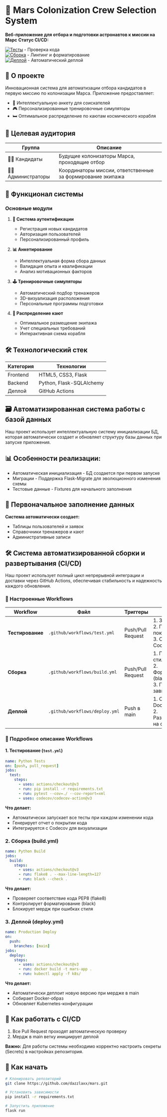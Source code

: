 # 🚀 Mars Colonization Crew Selection System

**Веб-приложение для отбора и подготовки астронавтов к миссии на Марс**
**Статус CI/CD:**  

[![Тесты](https://github.com/dazzlaxx/mars/actions/workflows/test.yml/badge.svg)](https://github.com/dazzlaxx/mars/actions/workflows/test.yml) - Проверка кода  
[![Сборка](https://github.com/dazzlaxx/mars/actions/workflows/build.yml/badge.svg)](https://github.com/dazzlaxx/mars/actions/workflows/build.yml) - Линтинг и форматирование  
[![Деплой](https://github.com/dazzlaxx/mars/actions/workflows/deploy.yml/badge.svg)](https://github.com/dazzlaxx/mars/actions/workflows/deploy.yml) - Автоматический деплой

## 🌌 О проекте

Инновационная система для автоматизации отбора кандидатов в первую миссию по колонизации Марса. Приложение предоставляет:

- 📝 Интеллектуальную анкету для соискателей
- 🎮 Персонализированные тренировочные симуляторы
- 🛏️ Оптимальное распределение по каютам космического корабля

## 👥 Целевая аудитория

| Группа | Описание |
|--------|----------|
| 🧑🚀 Кандидаты | Будущие колонизаторы Марса, проходящие отбор |
| 👨💼 Администраторы | Координаторы миссии, ответственные за формирование экипажа |

## 🔧 Функционал системы

### Основные модули

1. **🔐 Система аутентификации**
   - Регистрация новых кандидатов
   - Авторизация пользователей
   - Персонализированный профиль

2. **📊 Анкетирование**
   - Интеллектуальная форма сбора данных
   - Валидация опыта и квалификации
   - Анализ мотивационных факторов

3. **🕹️ Тренировочные симуляторы**
   - Автоматический подбор тренажеров
   - 3D-визуализация расположения
   - Персональные программы подготовки

4. **🛌 Распределение кают**
   - Оптимальное размещение экипажа
   - Учет специальных требований
   - Интерактивная схема корабля

## 🛠️ Технологический стек

| Категория | Технологии |
|-----------|-|
| Frontend  | HTML5, CSS3, Flask |
| Backend   | Python, Flask-SQLAlchemy |
| Деплой    | GitHub Actions |

## 🗃️ Автоматизированная система работы с базой данных

Наш проект использует интеллектуальную систему инициализации БД, которая автоматически создает и обновляет структуру базы данных при запуске приложения.

## 📊 Особенности реализации:
   - Автоматическая инициализация - БД создается при первом запуске
   - Миграции - Поддержка Flask-Migrate для эволюционного изменения схемы
   - Тестовые данные - Fixtures для начального заполнения

## 🌱 Первоначальное заполнение данных

**Система автоматически создает:**

   - Таблицы пользователей и заявок
   - Справочники тренажеров и кают
   - Административные записи

## 🛠️ Система автоматизированной сборки и развертывания (CI/CD)

Наш проект использует полный цикл непрерывной интеграции и доставки через GitHub Actions, обеспечивая стабильность и надежность каждого обновления.

### 🔄 Настроенные Workflows

| Workflow | Файл | Триггеры | Действия |
|----------|------|----------|----------|
| **Тестирование** | `.github/workflows/test.yml` | Push/Pull Request | 1. Запуск pytest<br>2. Проверка покрытия кода<br>3. Отчет в Codecov |
| **Сборка** | `.github/workflows/build.yml` | Push/Pull Request | 1. Проверка стиля (flake8)<br>2. Форматирование (black)<br>3. Проверка зависимостей |
| **Деплой** | `.github/workflows/deploy.yml` | Push в main | 1. Сборка Docker-образа<br>2. Развертывание на сервере |

### 🧩 Подробное описание Workflows

#### 1. Тестирование (`test.yml`)
```yaml
name: Python Tests
on: [push, pull_request]
jobs:
  test:
    steps:
      - uses: actions/checkout@v3
      - run: pip install -r requirements.txt
      - run: pytest --cov=./ --cov-report=xml
      - uses: codecov/codecov-action@v3
```

**Что делает:**
- Автоматически запускает все тесты при каждом изменении кода
- Генерирует отчет о покрытии кода
- Интегрируется с Codecov для визуализации

### 2. Сборка (build.yml)

```yaml
name: Python Build
jobs:
  build:
    steps:
      - uses: actions/checkout@v3
      - run: flake8 . --max-line-length=127
      - run: black --check .
```

**Что делает:**
- Проверяет соответствие кода PEP8 (flake8)
- Контролирует форматирование (black)
- Блокирует мердж при ошибках стиля

### 3. Деплой (deploy.yml)

```yaml
name: Production Deploy
on:
  push:
    branches: [main]
jobs:
  deploy:
    steps:
      - uses: actions/checkout@v3
      - run: docker build -t mars-app .
      - run: kubectl apply -f k8s/
```

**Что делает:**
- Автоматически деплоит новую версию при мердже в main
- Собирает Docker-образ
- Обновляет Kubernetes-конфигурации

## 🔧 Как работать с CI/CD

1. Все Pull Request проходят автоматическую проверку
2. Мердж в main ветку инициирует деплой

**Важно:** Для работы системы необходимо корректно настроить секреты (Secrets) в настройках репозитория.

## 🚀 Как начать
  
```bash
# Клонировать репозиторий
git clone https://github.com/dazzlaxx/mars.git

# Установить зависимости
pip install -r requirements.txt

# Запустить приложение
flask run